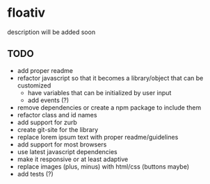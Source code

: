 # floativ
description will be added soon

## TODO ##
- add proper readme
- refactor javascript so that it becomes a library/object that can be customized
  - have variables that can be initialized by user input
  - add events (?)
- remove dependencies or create a npm package to include them
- refactor class and id names
- add support for zurb
- create git-site for the library
- replace lorem ipsum text with proper readme/guidelines
- add support for most browsers
- use latest javascript dependencies
- make it responsive or at least adaptive
- replace images (plus, minus) with html/css (buttons maybe)
- add tests (?)
